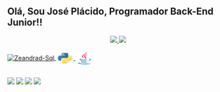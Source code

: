 ## Olá, Sou José Plácido, Programador Back-End Junior!!
<div align="center">
  <a href="https://github.com/Zeandrad">
  <img height="175em" src="https://github-readme-stats.vercel.app/api?username=Zeandrad&show_icons=true&theme=tokyonight&include_all_commits=true&count_private=true"/>
  <img height="175em" src="https://github-readme-stats.vercel.app/api/top-langs/?username=Zeandrad&layout=compact&langs_count=7&theme=tokyonight"/>
</div>

<div style="display: inline_block"><br>
  <img align="center" alt="Zeandrad-Sql" height="30" width="40" src="https://cdn.jsdelivr.net/gh/devicons/devicon@latest/icons/azuresqldatabase/azuresqldatabase-original.svg">
  <img align="center" alt="Zeandrad-Python" height="30" width="40" src="https://raw.githubusercontent.com/devicons/devicon/master/icons/python/python-original.svg">
  <img align="center" alt="Zeandrad-Java" height="30" width="40" src="https://raw.githubusercontent.com/devicons/devicon/master/icons/java/java-original.svg">
</div>
  
  ##
  
  <div> 
  <a href="https://instagram.com/jose_="_blank"><img src="https://img.shields.io/badge/Instagram-999999?style=for-the-badge&logo=instagram&logoColor=white" target="_blank"></a>
  <a href = "mailto:joseplacidoand@gmail.com"><img src="https://img.shields.io/badge/Gmail-D14836?style=for-the-badge&logo=gmail&logoColor=white" target="_blank"></a>
  <a href="https://www.linkedin.com/in/joseplacidoo/" target="_blank"><img src="https://img.shields.io/badge/-LinkedIn-%230077B5?style=for-the-badge&logo=linkedin&logoColor=white" target="_blank"></a> 
 <a href="api.whatsapp.com/send?phone=5583987091074" target="_blank"><img src="https://img.shields.io/badge/WhatsApp-25D366?style=for-the-badge&logo=whatsapp&logoColor=white" target="_blank"></a> 

</div>
